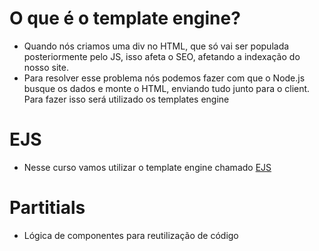 # O que é o template engine?

- Quando nós criamos uma div no HTML, que só vai ser populada posteriormente pelo JS, isso afeta o SEO, afetando a 
indexação do nosso site.
- Para resolver esse problema nós podemos fazer com que o Node.js busque os dados e monte o HTML, enviando tudo junto
para o client. Para fazer isso será utilizado os templates engine

# EJS

- Nesse curso vamos utilizar o template engine chamado [EJS](https://ejs.co)

# Partitials

- Lógica de componentes para reutilização de código